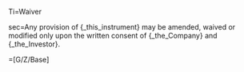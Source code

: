 Ti=Waiver

sec=Any provision of {_this_instrument} may be amended, waived or modified only upon the written consent of {_the_Company} and {_the_Investor}.

=[G/Z/Base]
